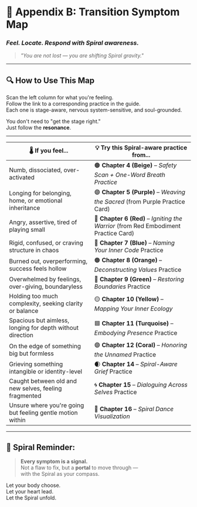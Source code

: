 # 📘 Appendix B: Transition Symptom Map  
### *Feel. Locate. Respond with Spiral awareness.*

> _"You are not lost — you are shifting Spiral gravity."_

---

## 🔍 How to Use This Map

Scan the left column for what you're feeling.  
Follow the link to a corresponding practice in the guide.  
Each one is stage-aware, nervous system-sensitive, and soul-grounded.

You don't need to "get the stage right."  
Just follow the **resonance**.

---

| 🌡️ **If you feel...**                                           | 💡 **Try this Spiral-aware practice from...**                                |
|------------------------------------------------------------------|----------------------------------------------------------------------------|
| Numb, dissociated, over-activated                                | 🟤 **Chapter 4 (Beige)** – *Safety Scan + One-Word Breath Practice*        |
| Longing for belonging, home, or emotional inheritance            | 🟣 **Chapter 5 (Purple)** – *Weaving the Sacred* (from Purple Practice Card) |
| Angry, assertive, tired of playing small                         | 🔴 **Chapter 6 (Red)** – *Igniting the Warrior* (from Red Embodiment Practice Card) |
| Rigid, confused, or craving structure in chaos                   | 🔵 **Chapter 7 (Blue)** – *Naming Your Inner Code* Practice |
| Burned out, overperforming, success feels hollow                 | 🟠 **Chapter 8 (Orange)** – *Deconstructing Values* Practice |
| Overwhelmed by feelings, over-giving, boundaryless               | 💚 **Chapter 9 (Green)** – *Restoring Boundaries* Practice |
| Holding too much complexity, seeking clarity or balance          | 🟡 **Chapter 10 (Yellow)** – *Mapping Your Inner Ecology* |
| Spacious but aimless, longing for depth without direction        | 🟦 **Chapter 11 (Turquoise)** – *Embodying Presence* Practice |
| On the edge of something big but formless                        | 🟣 **Chapter 12 (Coral)** – *Honoring the Unnamed* Practice |
| Grieving something intangible or identity-level                  | 🌒 **Chapter 14** – *Spiral-Aware Grief* Practice |
| Caught between old and new selves, feeling fragmented            | 🌀 **Chapter 15** – *Dialoguing Across Selves* Practice |
| Unsure where you're going but feeling gentle motion within       | 🫧 **Chapter 16** – *Spiral Dance Visualization* |

---

## 🧘 Spiral Reminder:

> **Every symptom is a signal.**  
> Not a flaw to fix, but a **portal** to move through —  
> with the Spiral as your compass.

Let your body choose.  
Let your heart lead.  
Let the Spiral unfold.
